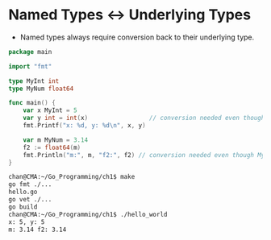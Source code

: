 # Named Types ↔ Underlying Types

- Named types always require conversion back to their underlying type.

```go
package main

import "fmt"

type MyInt int
type MyNum float64

func main() {
	var x MyInt = 5
	var y int = int(x)                 // conversion needed even though MyInt’s underlying type is int
	fmt.Printf("x: %d, y: %d\n", x, y) 

	var m MyNum = 3.14
	f2 := float64(m)
	fmt.Println("m:", m, "f2:", f2) // conversion needed even though MyNum’s underlying type is float64
}
```

```sh
chan@CMA:~/Go_Programming/ch1$ make
go fmt ./...
hello.go
go vet ./...
go build 
chan@CMA:~/Go_Programming/ch1$ ./hello_world
x: 5, y: 5
m: 3.14 f2: 3.14
```

